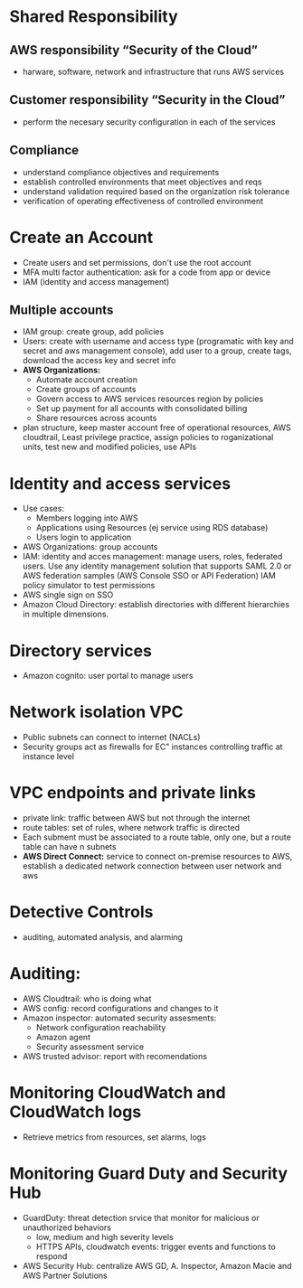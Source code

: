 # Shared Responsibility
## AWS responsibility “Security of the Cloud” 
- harware, software, network and infrastructure that runs AWS services
## Customer responsibility “Security in the Cloud”
- perform the necesary security configuration in each of the services
## Compliance
- understand compliance objectives and requirements
- establish controlled environments that meet objectives and reqs
- understand validation required based on the organization risk tolerance
- verification of operating effectiveness of controlled environment
# Create an Account
- Create users and set permissions, don't use the root account
- MFA multi factor authentication: ask for a code from app or device
- IAM (identity and access management) 
## Multiple accounts
- IAM group: create group, add policies
- Users: create with username and access type (programatic with key and secret and aws management console), add user to a group, create tags, download the access key and secret info
- **AWS Organizations:**
    - Automate account creation
    - Create groups of accounts
    - Govern access to AWS services resources region by policies
    - Set up payment for all accounts with consolidated billing
    - Share resources across acounts
- plan structure, keep master account free of operational resources, AWS cloudtrail, Least privilege practice, assign policies to roganizational units, test new and modified policies, use APIs
# Identity and access services
- Use cases:
    - Members logging into AWS
    - Applications using Resources (ej service using RDS database)
    - Users login to application
- AWS Organizations: group accounts
- IAM: identity and acces management: manage users, roles, federated users. Use any identity management solution that supports SAML 2.0 or AWS federation samples (AWS Console SSO or API Federation) IAM policy simulator to test permissions
- AWS single sign on SSO
- Amazon Cloud Directory: establish directories with different hierarchies in multiple dimensions.
 # Directory services
 - Amazon cognito: user portal to manage users
 # Network isolation VPC
 - Public subnets can connect to internet (NACLs)
 - Security groups act as firewalls for EC" instances controlling traffic at instance level
 # VPC endpoints and private links
 - private link: traffic between AWS but not through the internet
 - route tables: set of rules, where network traffic is directed
 - Each subment must be associated to a route table, only one, but a route table can have n subnets 
 - **AWS Direct Connect:** service to connect on-premise resources to AWS, establish a dedicated network connection between user network and aws
 # Detective Controls
 -  auditing, automated analysis, and alarming
 # Auditing: 
 - AWS Cloudtrail: who is doing what
 - AWS config: record configurations and changes to it
 - Amazon inspector: automated security assesments:
    - Network configuration reachability
    - Amazon agent
    - Security assessment service
- AWS trusted advisor: report with recomendations
# Monitoring CloudWatch and CloudWatch logs
- Retrieve metrics from resources, set alarms, logs
# Monitoring Guard Duty and Security Hub
- GuardDuty: threat detection srvice that monitor for malicious or unauthorized behaviors
    - low, medium and high severity levels
    - HTTPS APIs, cloudwatch events: trigger events and functions to respond 
- AWS Security Hub: centralize AWS GD, A. Inspector, Amazon Macie and AWS Partner Solutions


